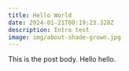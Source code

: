 ```yaml
---
title: Hello World
date: 2024-01-21T00:19:23.328Z
description: Intro test
image: img/about-shade-grown.jpg
---
```

This is the post body. Hello hello.